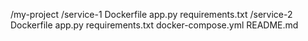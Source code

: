 /my-project
  /service-1
    Dockerfile
    app.py
    requirements.txt
  /service-2
    Dockerfile
    app.py
    requirements.txt
  docker-compose.yml
  README.md

